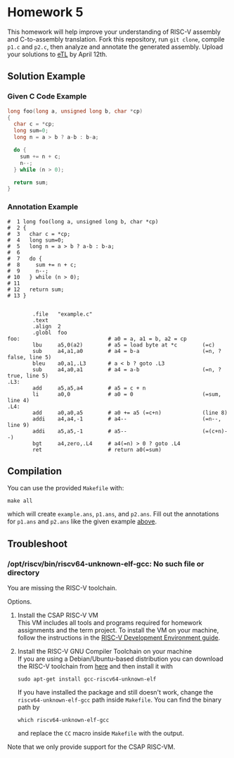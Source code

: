 # Homework 5

This homework will help improve your understanding of RISC-V assembly and C-to-assembly translation. Fork this repository, run `git clone`, compile `p1.c` and `p2.c`, then analyze and annotate the generated assembly. Upload your solutions to [eTL](https://myetl.snu.ac.kr/courses/240373/assignments/191293) by April 12th.


## Solution Example

### Given C Code Example

```c
long foo(long a, unsigned long b, char *cp)
{
  char c = *cp;
  long sum=0;
  long n = a > b ? a-b : b-a;

  do {
    sum += n + c;
    n--;
  } while (n > 0);

  return sum;
}
```

### Annotation Example

```
#  1 long foo(long a, unsigned long b, char *cp)
#  2 {
#  3   char c = *cp;
#  4   long sum=0;
#  5   long n = a > b ? a-b : b-a;
#  6 
#  7   do {
#  8     sum += n + c;
#  9     n--;
# 10   } while (n > 0);
# 11 
# 12   return sum;
# 13 }


        .file   "example.c"
        .text
        .align  2
        .globl  foo
foo:                            # a0 = a, a1 = b, a2 = cp
        lbu     a5,0(a2)        # a5 = load byte at *c        (=c)
        sub     a4,a1,a0        # a4 = b-a                    (=n, ? false, line 5)
        bleu    a0,a1,.L3       # a < b ? goto .L3
        sub     a4,a0,a1        # a4 = a-b                    (=n, ? true, line 5)
.L3:
        add     a5,a5,a4        # a5 = c + n
        li      a0,0            # a0 = 0                      (=sum, line 4)
.L4:
        add     a0,a0,a5        # a0 += a5 (=c+n)             (line 8)
        addi    a4,a4,-1        # a4--                        (=n--, line 9)
        addi    a5,a5,-1        # a5--                        (=(c+n)--)
        bgt     a4,zero,.L4     # a4(=n) > 0 ? goto .L4
        ret                     # return a0(=sum)
```

## Compilation

You can use the provided `Makefile` with:

```
make all
```

which will create `example.ans`, `p1.ans`, and `p2.ans`. Fill out the annotations for `p1.ans` and `p2.ans` like the given example [above](#annotation-example).

## Troubleshoot

### /opt/riscv/bin/riscv64-unknown-elf-gcc: No such file or directory

You are missing the RISC-V toolchain.

Options.
1. Install the CSAP RISC-V VM  
    This VM includes all tools and programs required for homework assignments and the term project.
    To install the VM on your machine, follow the instructions in the [RISC-V Development Environment guide](https://teaching.csap.snu.ac.kr/computer-architecture/spring-2023/risc-v-vm).

2. Install the RISC-V GNU Compiler Toolchain on your machine  
    If you are using a Debian/Ubuntu-based distribution you can download the RISC-V toolchain from [here](https://github.com/riscv-collab/riscv-gnu-toolchain) and then install it with  
    ```
    sudo apt-get install gcc-riscv64-unknown-elf
    ```
    If you have installed the package and still doesn't work, change the `riscv64-unknown-elf-gcc` path inside `Makefile`. You can find the binary path by  
    ```
    which riscv64-unknown-elf-gcc
    ```
    and replace the `CC` macro inside `Makefile` with the output.

Note that we only provide support for the CSAP RISC-VM. 



